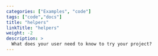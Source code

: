 ```yaml
---
categories: ["Examples", "code"]
tags: ["code","docs"]
title: "helpers"
linkTitle: "helpers"
weight: -2
description: >
  What does your user need to know to try your project?
---
```


